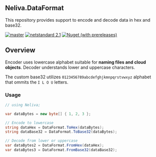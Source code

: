 ## Neliva.DataFormat

This repository provides support to encode and decode data in hex and base32.

[![master](https://github.com/neliva/Neliva.DataFormat/workflows/main/badge.svg)](https://github.com/neliva/Neliva.DataFormat/actions?query=workflow%3Amain)
[![netstandard 2.1](https://img.shields.io/badge/netstandard-2.1-green)](https://docs.microsoft.com/en-us/dotnet/standard/net-standard)
[![Nuget (with prereleases)](https://img.shields.io/nuget/vpre/Neliva.DataFormat)](https://www.nuget.org/packages/Neliva.DataFormat)

## Overview

Encoder uses lowercase alphabet suitable for **naming files and cloud objects**. Decoder understands lower and uppercase characters.

The custom base32 utilizes `0123456789abcdefghjkmnpqrstvwxyz` alphabet that ommits the `I L O U` letters.

### Usage
```C#
// using Neliva;

var dataBytes = new byte[] { 1, 2, 3 };

// Encode to lowercase
string dataHex = DataFormat.ToHex(dataBytes);
string dataBase32 = DataFormat.ToBase32(dataBytes);

// Decode from lower or uppercase
var dataBytes2 = DataFormat.FromHex(dataHex);
var dataBytes3 = DataFormat.FromBase32(dataBase32);
```
